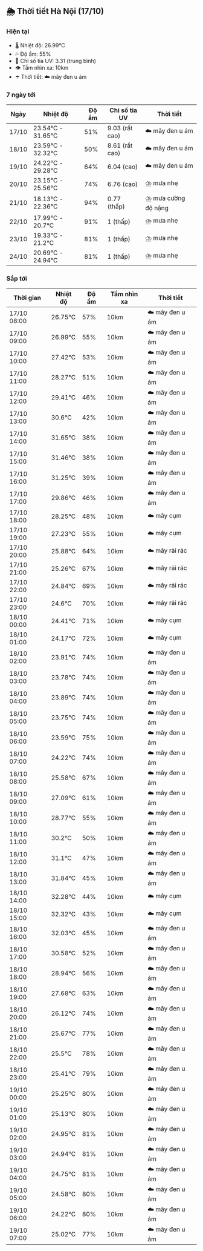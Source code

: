## 🌦️ Thời tiết Hà Nội (17/10)

### Hiện tại

- 🌡️ Nhiệt độ: 26.99℃
- 💦 Độ ẩm: 55%
- 🌟 Chỉ số tia UV: 3.31 (trung bình)
- 👁️ Tầm nhìn xa: 10km
- ☂️ Thời tiết: ☁️ mây đen u ám

### 7 ngày tới

| Ngày | Nhiệt độ | Độ ẩm | Chỉ số tia UV | Thời tiết |
| --- | --- | --- | --- | --- |
| 17/10 | 23.54℃ - 31.65℃ | 51% | 9.03 (rất cao) | ☁️ mây đen u ám |
| 18/10 | 23.59℃ - 32.32℃ | 50% | 8.61 (rất cao) | ☁️ mây đen u ám |
| 19/10 | 24.22℃ - 29.28℃ | 64% | 6.04 (cao) | ☁️ mây đen u ám |
| 20/10 | 23.15℃ - 25.56℃ | 74% | 6.76 (cao) | ⛈️ mưa nhẹ |
| 21/10 | 18.13℃ - 22.36℃ | 94% | 0.77 (thấp) | ⛈️ mưa cường độ nặng |
| 22/10 | 17.99℃ - 20.7℃ | 91% | 1 (thấp) | ⛈️ mưa nhẹ |
| 23/10 | 19.33℃ - 21.2℃ | 81% | 1 (thấp) | ⛈️ mưa nhẹ |
| 24/10 | 20.69℃ - 24.94℃ | 81% | 1 (thấp) | ⛈️ mưa nhẹ |

### Sắp tới

| Thời gian | Nhiệt độ | Độ ẩm | Tầm nhìn xa | Thời tiết |
| --- | --- | --- | --- | --- |
| 17/10 08:00 | 26.75℃ | 57% | 10km | ☁️ mây đen u ám |
| 17/10 09:00 | 26.99℃ | 55% | 10km | ☁️ mây đen u ám |
| 17/10 10:00 | 27.42℃ | 53% | 10km | ☁️ mây đen u ám |
| 17/10 11:00 | 28.27℃ | 51% | 10km | ☁️ mây đen u ám |
| 17/10 12:00 | 29.41℃ | 46% | 10km | ☁️ mây đen u ám |
| 17/10 13:00 | 30.6℃ | 42% | 10km | ☁️ mây đen u ám |
| 17/10 14:00 | 31.65℃ | 38% | 10km | ☁️ mây đen u ám |
| 17/10 15:00 | 31.46℃ | 38% | 10km | ☁️ mây đen u ám |
| 17/10 16:00 | 31.25℃ | 39% | 10km | ☁️ mây đen u ám |
| 17/10 17:00 | 29.86℃ | 46% | 10km | ☁️ mây đen u ám |
| 17/10 18:00 | 28.25℃ | 48% | 10km | ☁️ mây cụm |
| 17/10 19:00 | 27.23℃ | 55% | 10km | ☁️ mây cụm |
| 17/10 20:00 | 25.88℃ | 64% | 10km | ☁️ mây rải rác |
| 17/10 21:00 | 25.26℃ | 67% | 10km | ☁️ mây rải rác |
| 17/10 22:00 | 24.84℃ | 69% | 10km | ☁️ mây rải rác |
| 17/10 23:00 | 24.6℃ | 70% | 10km | ☁️ mây rải rác |
| 18/10 00:00 | 24.41℃ | 71% | 10km | ☁️ mây cụm |
| 18/10 01:00 | 24.17℃ | 72% | 10km | ☁️ mây cụm |
| 18/10 02:00 | 23.91℃ | 74% | 10km | ☁️ mây đen u ám |
| 18/10 03:00 | 23.78℃ | 74% | 10km | ☁️ mây đen u ám |
| 18/10 04:00 | 23.89℃ | 74% | 10km | ☁️ mây đen u ám |
| 18/10 05:00 | 23.75℃ | 74% | 10km | ☁️ mây đen u ám |
| 18/10 06:00 | 23.59℃ | 75% | 10km | ☁️ mây đen u ám |
| 18/10 07:00 | 24.22℃ | 74% | 10km | ☁️ mây đen u ám |
| 18/10 08:00 | 25.58℃ | 67% | 10km | ☁️ mây đen u ám |
| 18/10 09:00 | 27.09℃ | 61% | 10km | ☁️ mây đen u ám |
| 18/10 10:00 | 28.77℃ | 55% | 10km | ☁️ mây đen u ám |
| 18/10 11:00 | 30.2℃ | 50% | 10km | ☁️ mây đen u ám |
| 18/10 12:00 | 31.1℃ | 47% | 10km | ☁️ mây đen u ám |
| 18/10 13:00 | 31.84℃ | 45% | 10km | ☁️ mây đen u ám |
| 18/10 14:00 | 32.28℃ | 44% | 10km | ☁️ mây cụm |
| 18/10 15:00 | 32.32℃ | 43% | 10km | ☁️ mây cụm |
| 18/10 16:00 | 32.03℃ | 45% | 10km | ☁️ mây đen u ám |
| 18/10 17:00 | 30.58℃ | 52% | 10km | ☁️ mây đen u ám |
| 18/10 18:00 | 28.94℃ | 56% | 10km | ☁️ mây đen u ám |
| 18/10 19:00 | 27.68℃ | 63% | 10km | ☁️ mây đen u ám |
| 18/10 20:00 | 26.12℃ | 74% | 10km | ☁️ mây đen u ám |
| 18/10 21:00 | 25.67℃ | 77% | 10km | ☁️ mây đen u ám |
| 18/10 22:00 | 25.5℃ | 78% | 10km | ☁️ mây đen u ám |
| 18/10 23:00 | 25.41℃ | 79% | 10km | ☁️ mây đen u ám |
| 19/10 00:00 | 25.25℃ | 80% | 10km | ☁️ mây đen u ám |
| 19/10 01:00 | 25.13℃ | 80% | 10km | ☁️ mây đen u ám |
| 19/10 02:00 | 24.95℃ | 81% | 10km | ☁️ mây đen u ám |
| 19/10 03:00 | 24.94℃ | 81% | 10km | ☁️ mây đen u ám |
| 19/10 04:00 | 24.75℃ | 81% | 10km | ☁️ mây đen u ám |
| 19/10 05:00 | 24.58℃ | 80% | 10km | ☁️ mây đen u ám |
| 19/10 06:00 | 24.22℃ | 80% | 10km | ☁️ mây đen u ám |
| 19/10 07:00 | 25.02℃ | 77% | 10km | ☁️ mây đen u ám |
